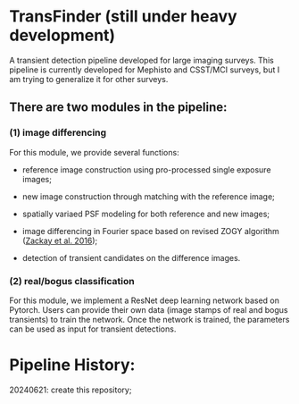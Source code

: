 # TransFinder (still under heavy development)

A transient detection pipeline developed for large imaging surveys. This pipeline is currently developed for Mephisto and CSST/MCI surveys, but I am trying to generalize it for other surveys.

## There are two modules in the pipeline: 
### (1) image differencing
For this module, we provide several functions: 
* reference image construction using pro-processed single exposure images; 

* new image construction through matching with the reference image; 

* spatially variaed PSF modeling for both reference and new images; 

* image differencing in Fourier space based on revised ZOGY algorithm ([Zackay et al. 2016](https://ui.adsabs.harvard.edu/abs/2016ApJ...830...27Z/abstract));

* detection of transient candidates on the difference images.

### (2) real/bogus classification
For this module, we implement a ResNet deep learning network based on Pytorch. Users can provide their own data (image stamps of real and bogus transients) to train the network. Once the network is trained, the parameters can be used as input for transient detections.

Pipeline History:
===================
20240621: create this repository;
